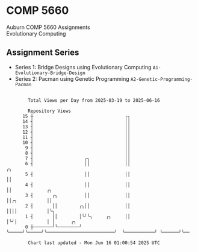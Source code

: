 # COMP 5660
Auburn COMP 5660 Assignments  
Evolutionary Computing

## Assignment Series
- Series 1: Bridge Designs using Evolutionary Computing `A1-Evolutionary-Bridge-Design`
- Series 2: Pacman using Genetic Programming `A2-Genetic-Programming-Pacman`

```

        Total Views per Day from 2025-03-19 to 2025-06-16

        Repository Views
      15 ┼                                  ╭╮
      14 ┤                                  ││
      13 ┤                                  ││
      12 ┤                                  ││
      11 ┤                                  ││
      10 ┤                                  ││
       9 ┤                                  ││
       8 ┤                                  ││
       7 ┤                   ╭╮             ││
       6 ┤                   ││             ││                         ╭╮
       5 ┤                   ││             ││                         ││
       4 ┤                   ││             ││                         ││             ╭╮
       3 ┤       ╭╮          ││             ││                         ││╭╮           ││
       2 ┤       ││        ╭╮││             ││                         ││││           │╰╮
       1 ┤       ││        │╰╯╰╮     ╭╮     ││                         │╰╯│           │ │      ╭╮
       0 ┼───────╯╰────────╯   ╰─────╯╰─────╯╰─────────────────────────╯  ╰───────────╯ ╰──────╯╰──

        Chart last updated - Mon Jun 16 01:00:54 2025 UTC
        
```
